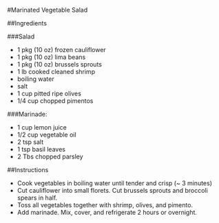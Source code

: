 #Marinated Vegetable Salad

##Ingredients

###Salad
  - 1 pkg (10 oz) frozen cauliflower
  - 1 pkg (10 oz) lima beans
  - 1 pkg (10 oz) brussels sprouts
  - 1 lb cooked cleaned shrimp
  - boiling water
  - salt
  - 1 cup pitted ripe olives
  - 1/4 cup chopped pimentos

###Marinade:
  - 1 cup lemon juice
  - 1/2 cup vegetable oil
  - 2 tsp salt
  - 1 tsp basil leaves
  - 2 Tbs chopped parsley

##Instructions

  - Cook vegetables in boiling water until tender and crisp (~ 3 minutes)
  - Cut cauliflower into small florets. Cut brussels sprouts and broccoli 
    spears in half.
  - Toss all vegetables together with shrimp, olives, and pimento.
  - Add marinade. Mix, cover, and refrigerate 2 hours or overnight.
